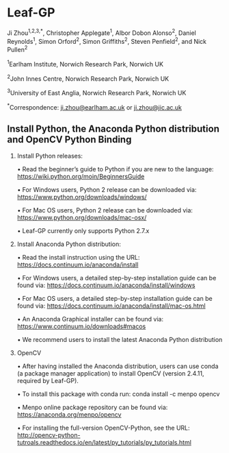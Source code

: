 # Leaf-GP

Ji Zhou<sup>1,2,3,*</sup>, Christopher Applegate<sup>1</sup>, Albor Dobon Alonso<sup>2</sup>, Daniel Reynolds<sup>1</sup>, Simon Orford<sup>2</sup>, Simon Griffiths<sup>2</sup>, Steven Penfield<sup>2</sup>, and Nick Pullen<sup>2</sup>

<sup>1</sup>Earlham Institute, Norwich Research Park, Norwich UK

<sup>2</sup>John Innes Centre, Norwich Research Park, Norwich UK

<sup>3</sup>University of East Anglia, Norwich Research Park, Norwich UK

<sup>*</sup>Correspondence: ji.zhou@earlham.ac.uk or ji.zhou@jic.ac.uk


## Install Python, the Anaconda Python distribution and OpenCV Python Binding 

1. Install Python releases:
   
   •	Read the beginner’s guide to Python if you are new to the language: 
   https://wiki.python.org/moin/BeginnersGuide
   
   •	For Windows users, Python 2 release can be downloaded via: 
   https://www.python.org/downloads/windows/
   
   •	For Mac OS users, Python 2 release can be downloaded via: 
   https://www.python.org/downloads/mac-osx/
   
   •	Leaf-GP currently only supports Python 2.7.x


2. Install Anaconda Python distribution:
   
   •	Read the install instruction using the URL: https://docs.continuum.io/anaconda/install
   
   •	For Windows users, a detailed step-by-step installation guide can be found via: 
   https://docs.continuum.io/anaconda/install/windows 
   
   •	For Mac OS users, a detailed step-by-step installation guide can be found via:
   https://docs.continuum.io/anaconda/install/mac-os.html
   
   •	An Anaconda Graphical installer can be found via: 
   https://www.continuum.io/downloads#macos  

   •	We recommend users to install the latest Anaconda Python distribution

3. OpenCV
   
   •	After having installed the Anaconda distribution, users can use conda (a package manager application) to install OpenCV (version 2.4.11, required by Leaf-GP).
   
   •	To install this package with conda run:
conda install -c menpo opencv 
   
   •	Menpo online package repository can be found via: https://anaconda.org/menpo/opencv 
   
   •	For installing the full-version OpenCV-Python, see the URL:
http://opencv-python-tutroals.readthedocs.io/en/latest/py_tutorials/py_tutorials.html   
